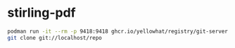 # stirling-pdf

```bash
podman run -it --rm -p 9418:9418 ghcr.io/yellowhat/registry/git-server:latest
git clone git://localhost/repo
```
